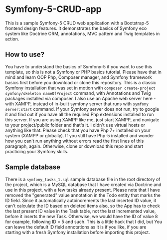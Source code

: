# Symfony-5-CRUD-app
This is a sample Symfony-5 CRUD web application with a Bootstrap-5 frontend design features. It demonstrates the basics of Symfony eco system like Doctrine ORM, annotations, MVC pattern and Twig templates in action. 

## How to use?
You have to understand the basics of Symfony-5 if you want to use this template, so this is not a Symfony or PHP basics tutorial. Please have that in mind and learn OOP Php, Composer manager, and Symfony framework basics first before you download or clone this repository. This is a classic Symfony installation that was set in motion with <code>composer create-project symfony/skeleton nameOfProject</code> command, with Annotations and Twig packages installed via composer. I also use an Apache web server here - with XAMPP, instead of in-built symfony server that runs with <code>symfony server:start</code> command. If your Symfony server does not run, try to google it and find out if you have all the required Php extensions installed to run this server. If you are using XAMPP like me, just start XAMPP, and navigate to your project/public folder and that's it. I didn't use virtual hosts or anything like that. Please check that you have Php 7+ installed on your system (XAMPP or globally). If you still have Php-5 installed and wonder how you can't run anything without errors read the first lines of this paragraph, again. Otherwise, clone or download this repo and start practicing your Symfony skills.

## Sample database
There is a <code>symfony_tasks_1.sql</code> sample database file in the root directory of the project, which is a MySQL database that I have created via Doctrine and use in this project, with a few tasks already present. Please note that I have removed the "generated" value annotation in the Todo entity that marks the ID field. Since it automatically autoincrements the last inserted ID value, it can't calculate the ID based on deleted items also, so the App has to check the last present ID value in the Task table, not the last incremented value, before it inserts the new Task. Otherwise, we would have the ID of value 8 for example, following ID = 5 and such. This is a little hack that I did, but You can leave the default ID field annotations as it is if you like, if you are starting with a fresh Symfony installation before importing this project.

